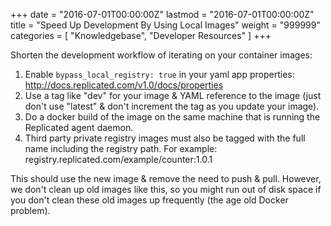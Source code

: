+++
date = "2016-07-01T00:00:00Z"
lastmod = "2016-07-01T00:00:00Z"
title = "Speed Up Development By Using Local Images"
weight = "999999"
categories = [ "Knowledgebase", "Developer Resources" ]
+++

Shorten the development workflow of iterating on your container images:

1. Enable `bypass_local_registry: true` in your yaml app properties: http://docs.replicated.com/v1.0/docs/properties
1. Use a tag like "dev" for your image & YAML reference to the image (just don't use "latest" & don't increment the tag as you update your image).
1. Do a docker build of the image on the same machine that is running the Replicated agent daemon.
1. Third party private registry images must also be tagged with the full name including the registry path. For example: registry.replicated.com/example/counter:1.0.1

This should use the new image & remove the need to push & pull. However, we don't clean up old images like this, so you might run out of disk space if you don't clean these old images up frequently (the age old Docker problem).
